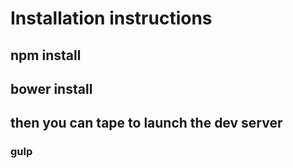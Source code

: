 # Installation instructions
## npm install
## bower install 
## then you can tape to launch the dev server
### gulp 